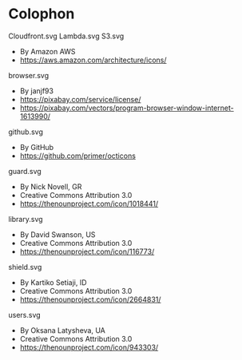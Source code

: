 # Colophon

Cloudfront.svg
Lambda.svg
S3.svg
 - By Amazon AWS
 - https://aws.amazon.com/architecture/icons/

browser.svg
 - By janjf93
 - https://pixabay.com/service/license/
 - https://pixabay.com/vectors/program-browser-window-internet-1613990/

github.svg
 - By GitHub
 - https://github.com/primer/octicons

guard.svg
 - By Nick Novell, GR
 - Creative Commons Attribution 3.0
 - https://thenounproject.com/icon/1018441/

library.svg
 - By David Swanson, US
 - Creative Commons Attribution 3.0
 - https://thenounproject.com/icon/116773/

shield.svg
 - By Kartiko Setiaji, ID
 - Creative Commons Attribution 3.0
 - https://thenounproject.com/icon/2664831/

users.svg
 - By Oksana Latysheva, UA
 - Creative Commons Attribution 3.0
 - https://thenounproject.com/icon/943303/
